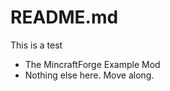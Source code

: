 # README.md
This is a test
<br>
<ul>
<li>The MincraftForge Example Mod</li>
<li>Nothing else here. Move along.</li>
</ul>
